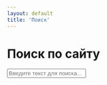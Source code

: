 ```yaml
---
layout: default
title: 'Поиск'
---
```


<h1>Поиск по сайту</h1>
<input type="text" id="search" placeholder="Введите текст для поиска...">
<ul id="results"></ul>

<script src="https://unpkg.com/lunr/lunr.js"></script>
<script>
fetch('{{ "/search.json" | relative_url }}')
  .then(res => res.json())
  .then(data => {
    const idx = lunr(function () {
      this.ref('url')
      this.field('title')
      this.field('content')
      data.forEach(doc => this.add(doc))
    });

    const input = document.querySelector('#search');
    const results = document.querySelector('#results');

    input.addEventListener('input', function() {
      const query = this.value.trim();
      results.innerHTML = '';
      if (query.length < 2) return; // поиск только с 2+ символов
      const searchResults = idx.search(query);
      results.innerHTML = searchResults.map(r => {
        const doc = data.find(d => d.url === r.ref);
        return `<li><a href="${doc.url}">${doc.title}</a></li>`;
      }).join('');
    });
  });
</script>
